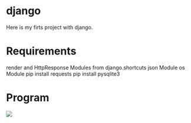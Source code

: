 # django

Here is my firts project with django. 

# Requirements

render and HttpResponse Modules from django.shortcuts
json Module
os Module
pip install requests
pip install pysqlite3 

# Program

![](00-52-50.png)

 
